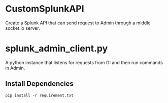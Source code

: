 # CustomSplunkAPI
Create a Splunk API that can send request to Admin through a middle socket.io server.

# splunk_admin_client.py
A python instance that listens for requests from GI and then run commands in Admin.

## Install Dependencies
```
pip install -r requirement.txt
```